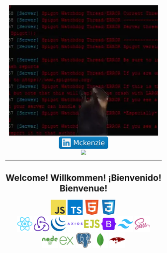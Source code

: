 <div id="header" align="center">
<img src= ./ezgif.com-crop.webp>
</div>
<div id="linkedIn_badge" align="center">
  <a href="https://www.linkedin.com/in/mckenzie-morris91/">
    <img src=./MckenzieLinkedIn.svg >
  </a>
</div>
<div id="Num_Of_Views" align="center">
  <img src="https://komarev.com/ghpvc/?username=mckenzie-morris&style=flat-square&color=brightgreen"/>
</div>
<hr></hr>

<h1 align="center">Welcome! Willkommen! ¡Bienvenido! Bienvenue!</h1>
<div id="languages" align="center" >
  <img src = ./javascript-original.svg height=50px width=50px>
  <img src = ./typescript-original.svg height=50px width=50px>
  <img src = ./html5-original.svg height=50px width=50px>
  <img src = ./css3-original.svg height=50px width=50px>
</div>
<div id="frontend" align="center">
  <img src = ./react-original.svg height=50px width=50px>
  <img src = ./redux-original.svg height=50px width=50px>
  <img src = ./jquery-original.svg height=50px width=50px>
  <img src = ./axios-plain-wordmark.svg height=50px width=50px>
  <img src = ./icons8-ejs.svg height=50px width=50px>
  <img src = ./bootstrap-original.svg height=50px width=50px>
  <img src = ./tailwindcss-original.svg height=50px width=50px>
  <img src = ./sass-original.svg height=50px width=50px>
</div>
<div id="backend" align="center">
  <img src = ./nodejs-plain-wordmark.svg height=50px width=50px>
  <img src = ./icons8-express-js.svg height=50px width=50px>
  <img src = ./postgresql-original.svg height=50px width=50px>
  <img src = ./mongodb-original.svg height=50px width=50px>
  <img src = ./mongoose-original.svg height=50px width=50px>
</div>
